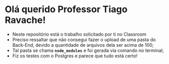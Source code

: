 # Olá querido Professor Tiago Ravache!

- Neste repositório está o trabalho solicitado por ti no Classroom
- Preciso ressaltar que não consegui fazer o upload de uma pasta do Back-End, devido a quantidade de arquivos dela ser acima de 100;
- Tal pasta se chama **`node_modules`** e foi gerada via comando no terminal;
- Fiz os testes com o Postgres e parece que tudo está certo!
